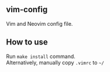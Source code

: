 ## vim-config
Vim and Neovim config file.

## How to use
Run `make install` command.\
Alternatively, manually copy `.vimrc` to `~/`

